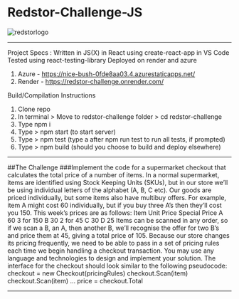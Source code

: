 # Redstor-Challenge-JS
![redstorlogo](https://github.com/AnoshMalik/Redstor-Challenge-Java/assets/3519251/1c6c37b5-e6c5-43f2-9ec6-05cff1218577)

------------------------------------------------------------------------------------------

Project Specs :
Written in JS(X) in React using create-react-app in VS Code
Tested using react-testing-library
Deployed on render and azure
1. Azure - https://nice-bush-0fde8aa03.4.azurestaticapps.net/
2. Render - https://redstor-challenge.onrender.com/

Build/Compilation Instructions
1. Clone repo
2. In terminal > Move to redstor-challenge folder > cd redstor-challenge
3. Type npm i
4. Type > npm start (to start server)
5. Type > npm test (type a after npm run test to run all tests, if prompted)
6. Type > npm build (should you choose to build and deploy elsewhere)


------------------------------------------------------------------------------------------
##The Challenge
###Implement the code for a supermarket checkout that calculates the total price of a number of
items. In a normal supermarket, items are identified using Stock Keeping Units (SKUs), but
in our store we’ll be using individual letters of the alphabet (A, B, C etc). Our goods are
priced individually, but some items also have multibuy offers. For example, item A might cost
60 individually, but if you buy three A’s then they’ll cost you 150. This week’s prices are as
follows:
Item Unit Price Special Price
A 60 3 for 150
B 30 2 for 45
C 30
D 25
Items can be scanned in any order, so if we scan a B, an A, then another B, we’ll recognise
the offer for two B’s and price them at 45, giving a total price of 105. Because our store
changes its pricing frequently, we need to be able to pass in a set of pricing rules each time
we begin handling a checkout transaction.
You may use any language and technologies to design and implement your solution. The
interface for the checkout should look similar to the following pseudocode:
checkout = new Checkout(pricingRules)
checkout.Scan(item)
checkout.Scan(item)
…
price = checkout.Total


------------------------------------------------------------------------------------------
